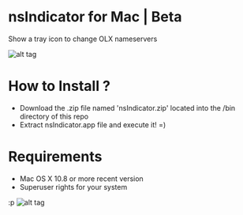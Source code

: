 nsIndicator for Mac | Beta
===============

Show a tray icon to change OLX nameservers

![alt tag](https://raw.githubusercontent.com/olx-inc/nsindicator-mac/master/images/screenshot.png)

How to Install ?
===============

- Download the .zip file named 'nsIndicator.zip' located into the /bin directory of this repo
- Extract nsIndicator.app file and execute it! =)

Requirements
===============
- Mac OS X 10.8 or more recent version
- Superuser rights for your system

:p
![alt tag](http://montanayogaproject.com/m/wp-content/uploads/2010/07/paypal_large1.gif)
